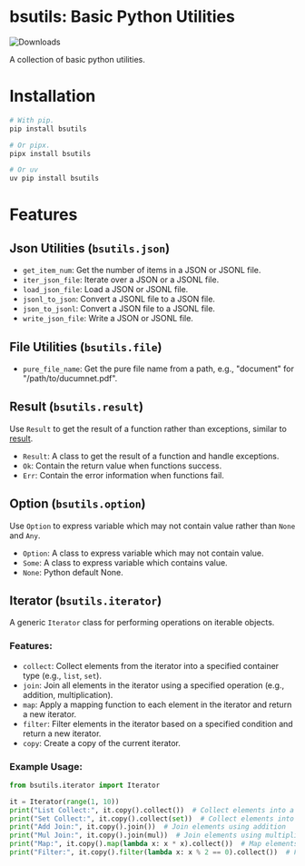 # bsutils: Basic Python Utilities

![Downloads](https://img.shields.io/pypi/dm/bsutils.svg?style=flat)

A collection of basic python utilities.

# Installation

```python
# With pip.
pip install bsutils

# Or pipx.
pipx install bsutils

# Or uv
uv pip install bsutils
```

# Features
## Json Utilities (`bsutils.json`)
- `get_item_num`: Get the number of items in a JSON or JSONL file.
- `iter_json_file`: Iterate over a JSON or a JSONL file.
- `load_json_file`: Load a JSON or JSONL file.
- `jsonl_to_json`: Convert a JSONL file to a JSON file.
- `json_to_jsonl`: Convert a JSON file to a JSONL file.
- `write_json_file`: Write a JSON or JSONL file.

## File Utilities (`bsutils.file`)
- `pure_file_name`: Get the pure file name from a path, e.g., "document" for "/path/to/ducumnet.pdf".

## Result (`bsutils.result`)
Use `Result` to get the result of a function rather than exceptions, similar to [result](https://github.com/rustedpy/result).
- `Result`: A class to get the result of a function and handle exceptions.
- `Ok`: Contain the return value when functions success.
- `Err`: Contain the error information when functions fail.

## Option (`bsutils.option`)
Use `Option` to express variable which may not contain value rather than `None` and `Any`.
- `Option`: A class to express variable which may not contain value.
- `Some`: A class to express variable which contains value.
- `None`: Python default None.

## Iterator (`bsutils.iterator`)
A generic `Iterator` class for performing operations on iterable objects.

### Features:
- `collect`: Collect elements from the iterator into a specified container type (e.g., `list`, `set`).
- `join`: Join all elements in the iterator using a specified operation (e.g., addition, multiplication).
- `map`: Apply a mapping function to each element in the iterator and return a new iterator.
- `filter`: Filter elements in the iterator based on a specified condition and return a new iterator.
- `copy`: Create a copy of the current iterator.

### Example Usage:
```python
from bsutils.iterator import Iterator

it = Iterator(range(1, 10))
print("List Collect:", it.copy().collect())  # Collect elements into a list
print("Set Collect:", it.copy().collect(set))  # Collect elements into a set
print("Add Join:", it.copy().join())  # Join elements using addition
print("Mul Join:", it.copy().join(mul))  # Join elements using multiplication
print("Map:", it.copy().map(lambda x: x * x).collect())  # Map elements to their squares
print("Filter:", it.copy().filter(lambda x: x % 2 == 0).collect())  # Filter even numbers
```